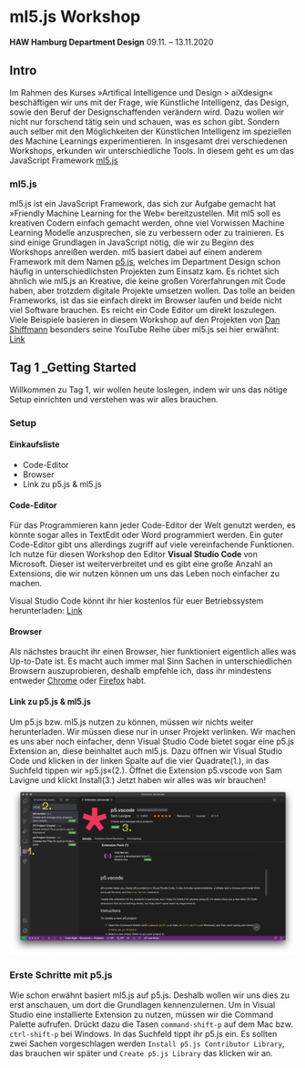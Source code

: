 # ml5.js Workshop 
**HAW Hamburg Department Design** 09.11. – 13.11.2020

## Intro 
Im Rahmen des Kurses »Artifical Intelligence und Design > aiXdesign« beschäftigen wir uns mit der Frage, wie Künstliche Intelligenz, das Design, sowie den Beruf der Designschaffenden verändern wird. Dazu wollen wir nicht nur forschend tätig sein und schauen, was es schon gibt. Sondern auch selber mit den Möglichkeiten der Künstlichen Intelligenz im speziellen des Machine Learnings experimentieren. In insgesamt drei verschiedenen Workshops, erkunden wir unterschiedliche Tools. 
In diesem geht es um das JavaScript Framework [ml5.js](https://ml5js.org)

### ml5.js 
ml5.js ist ein JavaScript Framework, das sich zur Aufgabe gemacht hat »Friendly Machine Learning for the Web« bereitzustellen. Mit ml5 soll es kreativen Codern einfach gemacht werden, ohne viel Vorwissen Machine Learning Modelle anzusprechen, sie zu verbessern oder zu trainieren. Es sind einige Grundlagen in JavaScript nötig, die wir zu Beginn des Workshops anreißen werden. 
ml5 basiert dabei auf einem anderem Framework mit dem Namen [p5.js](https://p5js.org), welches im Department Design schon häufig in unterschiedlichsten Projekten zum Einsatz kam. Es richtet sich ähnlich wie ml5.js an Kreative, die keine großen Vorerfahrungen mit Code haben, aber trotzdem digitale Projekte umsetzen wollen. 
Das tolle an beiden Frameworks, ist das sie einfach direkt im Browser laufen und beide nicht viel Software brauchen. Es reicht ein Code Editor um direkt loszulegen. 
Viele Beispiele basieren in diesem Workshop auf den Projekten von [Dan Shiffmann](https://shiffman.net) besonders seine YouTube Reihe über ml5.js sei hier erwähnt: [Link](https://www.youtube.com/watch?v=26uABexmOX4&list=PLRqwX-V7Uu6YPSwT06y_AEYTqIwbeam3y&index=1)

## Tag 1 _Getting Started
Willkommen zu Tag 1, wir wollen heute loslegen, indem wir uns das nötige Setup einrichten und verstehen was wir alles brauchen. 

### Setup

#### Einkaufsliste 
* Code-Editor 
* Browser
* Link zu p5.js & ml5.js

#### Code-Editor
Für das Programmieren kann jeder Code-Editor der Welt genutzt werden, es könnte sogar alles in TextEdit oder Word programmiert werden. 
Ein guter Code-Editor gibt uns allerdings zugriff auf viele vereinfachende Funktionen. Ich nutze für diesen Workshop den Editor **Visual Studio Code** von Microsoft. Dieser ist weiterverbreitet und es gibt eine große Anzahl an Extensions, die wir nutzen können um uns das Leben noch einfacher zu machen. 

Visual Studio Code könnt ihr hier kostenlos für euer Betriebssystem herunterladen: [Link](https://code.visualstudio.com/download)

#### Browser 
Als nächstes braucht ihr einen Browser, hier funktioniert eigentlich alles was Up-to-Date ist. Es macht auch immer mal Sinn Sachen in unterschiedlichen Browsern auszuprobieren, deshalb empfehle ich, dass ihr mindestens entweder [Chrome](https://www.google.com/chrome/) oder [Firefox](https://www.mozilla.org/de/firefox/new/) habt.

#### Link zu p5.js & ml5.js
Um p5.js bzw. ml5.js nutzen zu können, müssen wir nichts weiter herunterladen. Wir müssen diese nur in unser Projekt verlinken. Wir machen es uns aber noch einfacher, denn Visual Studio Code bietet sogar eine p5.js Extension an, diese beinhaltet auch ml5.js. 
Dazu öffnen wir Visual Studio Code und klicken in der linken Spalte auf die vier Quadrate(1.), in das Suchfeld tippen wir »p5.js«(2.). Öffnet die Extension p5.vscode von Sam Lavigne und klickt Install(3.) Jetzt haben wir alles was wir brauchen! 
![Download p5.js Extenstion](/readme_assets/download_p5_extenstion.png) 

### Erste Schritte mit p5.js
Wie schon erwähnt basiert ml5.js auf p5.js. Deshalb wollen wir uns dies zu erst anschauen, um dort die Grundlagen kennenzulernen. 
Um in Visual Studio eine installierte Extension zu nutzen, müssen wir die Command Palette aufrufen. Drückt dazu die Tasen `command-shift-p` auf dem Mac bzw. `ctrl-shift-p` bei Windows. In das Suchfeld tippt ihr p5.js ein. Es sollten zwei Sachen vorgeschlagen werden `Install p5.js Contributor Library`, das brauchen wir später und `Create p5.js Library` das klicken wir an. 
